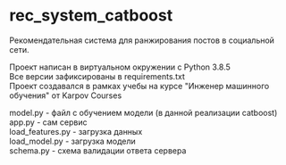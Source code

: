 # rec_system_catboost
Рекомендательная система для ранжирования постов в социальной сети.  

Проект написан в виртуальном окружении с Python 3.8.5  
Все версии зафиксированы в requirements.txt  
Проект создавался в рамках учебы на курсе "Инженер машинного обучения" от Karpov Courses  

model.py - файл с обучением модели (в данной реализации catboost)  
app.py - сам сервис  
load_features.py - загрузка данных  
load_model.py - загрузка модели  
schema.py - схема валидации ответа сервера  

